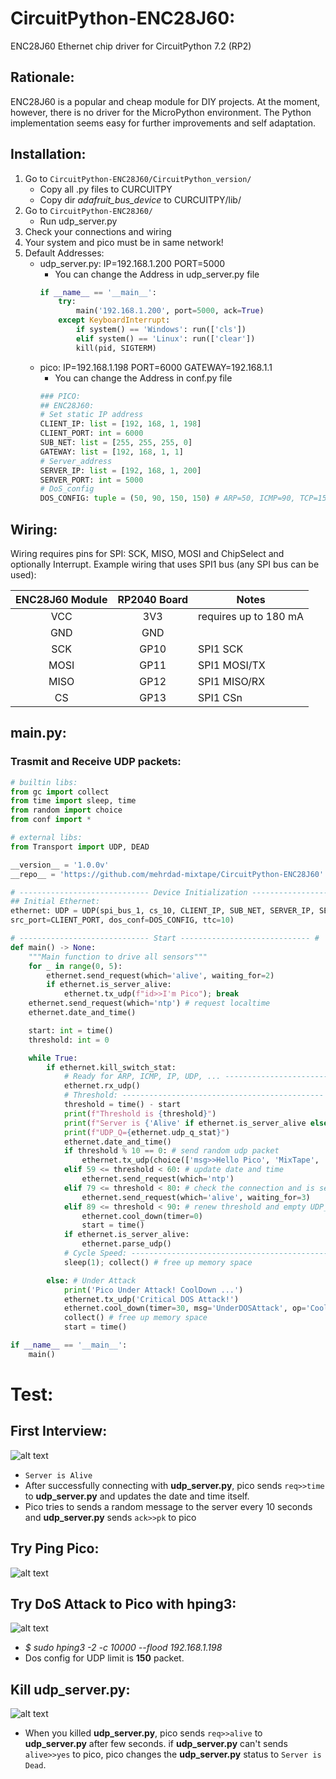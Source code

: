 # CircuitPython-ENC28J60:
ENC28J60 Ethernet chip driver for CircuitPython 7.2 (RP2)

## Rationale:
ENC28J60 is a popular and cheap module for DIY projects.
At the moment, however, there is no driver for the MicroPython environment.
The Python implementation seems easy for further improvements and self adaptation.

## Installation:
1. Go to `CircuitPython-ENC28J60/CircuitPython_version/`
	- Copy all .py files to CURCUITPY
	- Copy dir *adafruit_bus_device* to CURCUITPY/lib/
2. Go to `CircuitPython-ENC28J60/`
	- Run udp_server.py
3. Check your connections and wiring
4. Your system and pico must be in same network!
5. Default Addresses:
	- udp_server.py: IP=192.168.1.200 PORT=5000
		- You can change the Address in udp_server.py file
		```python
		if __name__ == '__main__':
			try:
				main('192.168.1.200', port=5000, ack=True)
		    except KeyboardInterrupt:
				if system() == 'Windows': run(['cls'])
		        elif system() == 'Linux': run(['clear'])
				kill(pid, SIGTERM)

		```
	- pico: IP=192.168.1.198 PORT=6000 GATEWAY=192.168.1.1
		- You can change the Address in conf.py file
		```python
		### PICO:
		## ENC28J60:
		# Set static IP address
		CLIENT_IP: list = [192, 168, 1, 198]
		CLIENT_PORT: int = 6000
		SUB_NET: list = [255, 255, 255, 0]
		GATEWAY: list = [192, 168, 1, 1]
		# Server_address
		SERVER_IP: list = [192, 168, 1, 200]
		SERVER_PORT: int = 5000
		# DoS_config
		DOS_CONFIG: tuple = (50, 90, 150, 150) # ARP=50, ICMP=90, TCP=150, UDP=150
		```

## Wiring:
Wiring requires pins for SPI: SCK, MISO, MOSI and ChipSelect and optionally Interrupt.
Example wiring that uses SPI1 bus (any SPI bus can be used):

| ENC28J60 Module | RP2040 Board | Notes |
| :-------------: |:-------------:| ---- |
| VCC | 3V3 | requires up to 180 mA |
| GND | GND | |
| SCK | GP10 | SPI1 SCK |
| MOSI | GP11 | SPI1 MOSI/TX |
| MISO | GP12 | SPI1 MISO/RX |
| CS | GP13 | SPI1 CSn |

## main.py:
### Trasmit and Receive UDP packets:

```python
# builtin libs:
from gc import collect
from time import sleep, time
from random import choice
from conf import *

# external libs:
from Transport import UDP, DEAD

__version__ = '1.0.0v'
__repo__ = 'https://github.com/mehrdad-mixtape/CircuitPython-ENC28J60'

# ----------------------------- Device Initialization ----------------------------- #
## Initial Ethernet:
ethernet: UDP = UDP(spi_bus_1, cs_10, CLIENT_IP, SUB_NET, SERVER_IP, SERVER_PORT, GATEWAY,
src_port=CLIENT_PORT, dos_conf=DOS_CONFIG, ttc=10)

# ----------------------------- Start ----------------------------- #
def main() -> None:
    """Main function to drive all sensors"""
    for _ in range(0, 5):
        ethernet.send_request(which='alive', waiting_for=2)
        if ethernet.is_server_alive:
            ethernet.tx_udp(f"id>>I'm Pico"); break
    ethernet.send_request(which='ntp') # request localtime
    ethernet.date_and_time()

    start: int = time()
    threshold: int = 0

    while True:
        if ethernet.kill_switch_stat:
            # Ready for ARP, ICMP, IP, UDP, ... ---------------------------------------------
            ethernet.rx_udp()
            # Threshold: ---------------------------------------------
            threshold = time() - start
            print(f"Threshold is {threshold}")
            print(f"Server is {'Alive' if ethernet.is_server_alive else 'Dead'}")
            print(f"UDP_Q={ethernet.udp_q_stat}")
            ethernet.date_and_time()
            if threshold % 10 == 0: # send random udp packet
                ethernet.tx_udp(choice(['msg>>Hello Pico', 'MixTape', 'ENC28J60 with CircuitPython']))
            elif 59 <= threshold < 60: # update date and time
                ethernet.send_request(which='ntp')
            elif 79 <= threshold < 80: # check the connection and is server alive?
                ethernet.send_request(which='alive', waiting_for=3)
            elif 89 <= threshold < 90: # renew threshold and empty UDP_Q, ICMP_Q, ARP_Q, TCP_Q
                ethernet.cool_down(timer=0)
                start = time()
            if ethernet.is_server_alive:
                ethernet.parse_udp()
            # Cycle Speed: ---------------------------------------------
            sleep(1); collect() # free up memory space

        else: # Under Attack
            print('Pico Under Attack! CoolDown ...')
            ethernet.tx_udp('Critical DOS Attack!')
            ethernet.cool_down(timer=30, msg='UnderDOSAttack', op='CoolDown')
            collect() # free up memory space
            start = time()

if __name__ == '__main__':
    main()
```
# Test:

## First Interview:
![alt text](https://github.com/mehrdad-mixtape/CircuitPython-ENC28J60/blob/main/CircuitPython_version/Images/1.png?raw=true)
- `Server is Alive`
- After successfully connecting with **udp_server.py**, pico sends `req>>time` to **udp_server.py** and updates the date and time itself.
- Pico tries to sends a random message to the server every 10 seconds and **udp_server.py** sends `ack>>pk` to pico

## Try Ping Pico:
![alt text](https://github.com/mehrdad-mixtape/CircuitPython-ENC28J60/blob/main/CircuitPython_version/Images/2.png?raw=true)

## Try DoS Attack to Pico with hping3:
![alt text](https://github.com/mehrdad-mixtape/CircuitPython-ENC28J60/blob/main/CircuitPython_version/Images/3.png?raw=true)
- *$ sudo hping3 -2 -c 10000 --flood 192.168.1.198*
- Dos config for UDP limit is **150** packet.

## Kill udp_server.py:
![alt text](https://github.com/mehrdad-mixtape/CircuitPython-ENC28J60/blob/main/CircuitPython_version/Images/4.png?raw=true)
- When you killed **udp_server.py**, pico sends `req>>alive` to **udp_server.py** after few seconds. if **udp_server.py** can't sends `alive>>yes` to pico, pico changes the **udp_server.py** status to `Server is Dead`.
